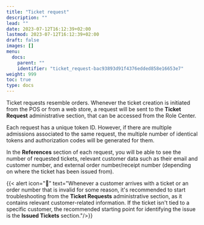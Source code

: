 ```yaml
---
title: "Ticket request"
description: ""
lead: ""
date: 2023-07-12T16:12:39+02:00
lastmod: 2023-07-12T16:12:39+02:00
draft: false
images: []
menu:
  docs:
    parent: ""
    identifier: "ticket_request-bac93893d91f4376edded858e16653e7"
weight: 999
toc: true
type: docs
---
```


Ticket requests resemble orders. Whenever the ticket creation is initiated from the POS or from a web store, a request will be sent to the **Ticket Request** administrative section, that can be accessed from the Role Center. 

Each request has a unique token ID. However, if there are multiple admissions associated to the same request, the multiple number of identical tokens and authorization codes will be generated for them. 

In the **References** section of each request, you will be able to see the number of requested tickets, relevant customer data such as their email and customer number, and external order number/receipt number (depending on where the ticket has been issued from). 


{{< alert icon="📝" text="Whenever a customer arrives with a ticket or an order number that is invalid for some reason, it's recommended to start troubleshooting from the **Ticket Requests** administrative section, as it contains relevant customer-related information. If the ticket isn't tied to a specific customer, the recommended starting point for identifying the issue is the <b>Issued Tickets</b> section."/>}}